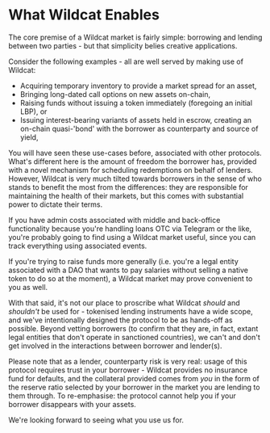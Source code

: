 # What Wildcat Enables

The core premise of a Wildcat market is fairly simple: borrowing and lending between two parties - but that simplicity belies creative applications.

Consider the following examples - all are well served by making use of Wildcat:

* Acquiring temporary inventory to provide a market spread for an asset,
* Bringing long-dated call options on new assets on-chain,
* Raising funds without issuing a token immediately (foregoing an initial LBP), or
* Issuing interest-bearing variants of assets held in escrow, creating an on-chain quasi-'bond' with the borrower as counterparty and source of yield,

You will have seen these use-cases before, associated with other protocols. What's different here is the amount of freedom the borrower has, provided with a novel mechanism for scheduling redemptions on behalf of lenders. However, Wildcat is very much tilted towards borrowers in the sense of who stands to benefit the most from the differences: they are responsible for maintaining the health of their markets, but this comes with substantial power to dictate their terms.

If you have admin costs associated with middle and back-office functionality because you're handling loans OTC via Telegram or the like, you're probably going to find using a Wildcat market useful, since you can track everything using associated events.

If you're trying to raise funds more generally (i.e. you're a legal entity associated with a DAO that wants to pay salaries without selling a native token to do so at the moment), a Wildcat market may prove convenient to you as well.

With that said, it's not our place to proscribe what Wildcat _should_ and _shouldn't_ be used for - tokenised lending instruments have a wide scope, and we've intentionally designed the protocol to be as hands-off as possible. Beyond vetting borrowers (to confirm that they are, in fact, extant legal entities that don't operate in sanctioned countries), we can't and don't get involved in the interactions between borrower and lender(s).

Please note that as a lender, counterparty risk is very real: usage of this protocol requires trust in your borrower - Wildcat provides no insurance fund for defaults, and the collateral provided comes from _you_ in the form of the reserve ratio selected by your borrower in the market you are lending to them through. To re-emphasise: the protocol cannot help you if your borrower disappears with your assets.

We're looking forward to seeing what you use us for.

